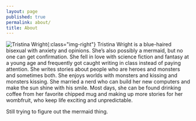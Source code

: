 ```yaml
---
layout: page
published: true
permalink: about/
title: About
---
```








![Tristina Wright]({{site.baseurl}}/media/400Image.png){:class="img-right"}
Tristina Wright is a blue-haired bisexual with anxiety and opinions. She’s also possibly a mermaid, but no one can get confirmation. She fell in love with science fiction and fantasy at a young age and frequently got caught writing in class instead of paying attention. She writes stories about people who are heroes and monsters and sometimes both. She enjoys worlds with monsters and kissing and monsters kissing. She married a nerd who can build her new computers and make the sun shine with his smile. Most days, she can be found drinking coffee from her favorite chipped mug and making up more stories for her wombfruit, who keep life exciting and unpredictable.  
  
Still trying to figure out the mermaid thing.
